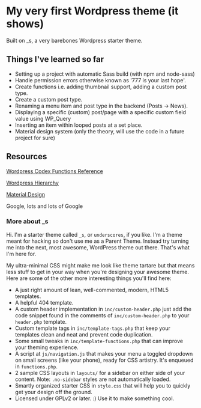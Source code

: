
# My very first Wordpress theme (it shows)

Built on _s, a very barebones Wordpress starter theme.

## Things I've learned so far

* Setting up a project with automatic Sass build (with npm and node-sass)
* Handle permission errors otherwise known as '777 is your last hope'.
* Create functions i.e. adding thumbnail support, adding a custom post type.
* Create a custom post type.
* Renaming a menu item and post type in the backend (Posts -> News).
* Displaying a specific (custom) post/page with a specific custom field value using WP_Query
* Inserting an item within looped posts at a set place.
* Material design system (only the theory, will use the code in a future project for sure)

## Resources

[Wordpress Codex Functions Reference](https://codex.wordpress.org/Function_Reference)

[Wordpress Hierarchy](https://wphierarchy.com/)

[Material Design](https://material.io/)

Google, lots and lots of Google


### More about _s

Hi. I'm a starter theme called `_s`, or `underscores`, if you like. I'm a theme meant for hacking so don't use me as a Parent Theme. Instead try turning me into the next, most awesome, WordPress theme out there. That's what I'm here for.

My ultra-minimal CSS might make me look like theme tartare but that means less stuff to get in your way when you're designing your awesome theme. Here are some of the other more interesting things you'll find here:

* A just right amount of lean, well-commented, modern, HTML5 templates.
* A helpful 404 template.
* A custom header implementation in `inc/custom-header.php` just add the code snippet found in the comments of `inc/custom-header.php` to your `header.php` template.
* Custom template tags in `inc/template-tags.php` that keep your templates clean and neat and prevent code duplication.
* Some small tweaks in `inc/template-functions.php` that can improve your theming experience.
* A script at `js/navigation.js` that makes your menu a toggled dropdown on small screens (like your phone), ready for CSS artistry. It's enqueued in `functions.php`.
* 2 sample CSS layouts in `layouts/` for a sidebar on either side of your content.
Note: `.no-sidebar` styles are not automatically loaded.
* Smartly organized starter CSS in `style.css` that will help you to quickly get your design off the ground.
* Licensed under GPLv2 or later. :) Use it to make something cool.
